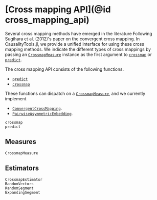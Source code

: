 
# [Cross mapping API](@id cross_mapping_api)

Several cross mapping methods have emerged in the literature
Following Sugihara et al. (2012)'s paper on the convergent cross mapping.
In CausalityTools.jl, we provide a unified interface for using these cross mapping methods.
We indicate the different types of cross mappings by
passing an [`CrossmapMeasure`](@ref) instance as the first argument to [`crossmap`](@ref)
or [`predict`](@ref).

The cross mapping API consists of the following functions.

- [`predict`](@ref)
- [`crossmap`](@ref)

These functions can dispatch on a [`CrossmapMeasure`](@ref), and we currently implement

- [`ConvergentCrossMapping`](@ref).
- [`PairwiseAsymmetricEmbedding`](@ref).

```@docs
crossmap
predict
```

## Measures

```@docs
CrossmapMeasure
```

## Estimators

```@docs
CrossmapEstimator
RandomVectors
RandomSegment
ExpandingSegment
```
